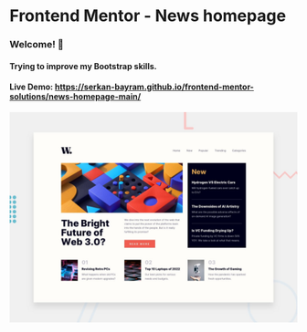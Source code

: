 # Frontend Mentor - News homepage

### Welcome! 👋

#### Trying to improve my Bootstrap skills.

#### Live Demo: https://serkan-bayram.github.io/frontend-mentor-solutions/news-homepage-main/

![Design preview for the News homepage coding challenge](./design/desktop-preview.jpg)
